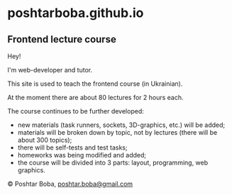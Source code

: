 # poshtarboba.github.io
## Frontend lecture course

Hey!

I'm web-developer and tutor.

This site is used to teach the frontend course (in Ukrainian).

At the moment there are about 80 lectures for 2 hours each.

The course continues to be further developed:
- new materials (task runners, sockets, 3D-graphics, etc.) will be added;
- materials will be broken down by topic, not by lectures (there will be about 300 topics);
- there will be self-tests and test tasks;
- homeworks was being modified and added;
- the course will be divided into 3 parts: layout, programming, web graphics.

© Poshtar Boba, poshtar.boba@gmail.com
